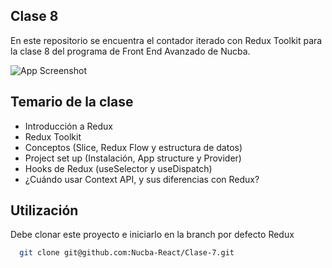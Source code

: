 ## Clase 8

En este repositorio se encuentra el contador iterado con Redux Toolkit para la clase 8 del programa de Front End Avanzado de Nucba.


![App Screenshot](https://res.cloudinary.com/dcatzxqqf/image/upload/v1657580443/coding/Readmes/Reaact/Clase-6/Clase-6-Redux_pfi3z2.png)



## Temario de la clase

- Introducción a Redux  
- Redux Toolkit
- Conceptos (Slice, Redux Flow y estructura de datos) 
- Project set up (Instalación, App structure y Provider) 
- Hooks de Redux (useSelector y useDispatch) 
- ¿Cuándo usar Context API, y sus diferencias con Redux?





## Utilización

Debe clonar este proyecto e iniciarlo en la branch por defecto Redux

```bash
  git clone git@github.com:Nucba-React/Clase-7.git
```

